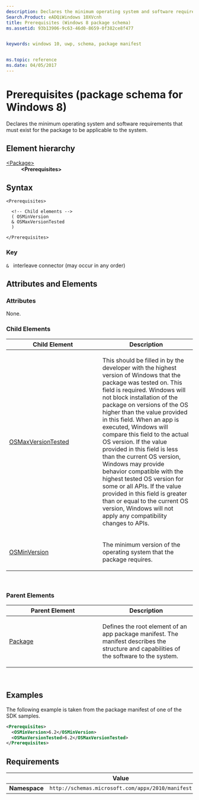 ```yaml
---
description: Declares the minimum operating system and software requirements that must exist for the package to be applicable to the system.
Search.Product: eADQiWindows 10XVcnh
title: Prerequisites (Windows 8 package schema)
ms.assetid: 93b13906-9c63-46d0-8659-0f382ce8f477


keywords: windows 10, uwp, schema, package manifest


ms.topic: reference
ms.date: 04/05/2017
---
```


# Prerequisites (package schema for Windows 8)


Declares the minimum operating system and software requirements that must exist for the package to be applicable to the system.

## Element hierarchy

<dl>
<dt><a href="element-package.md">&lt;Package&gt;</a></dt>
<dd><b>&lt;Prerequisites&gt;</b></dd>
</dl>

## Syntax

``` syntax
<Prerequisites>

  <!-- Child elements -->
  ( OSMinVersion
  & OSMaxVersionTested
  )

</Prerequisites>
```

### Key

`&`   interleave connector (may occur in any order)

## Attributes and Elements


### Attributes

None.

### Child Elements

<table>
<colgroup>
<col width="50%" />
<col width="50%" />
</colgroup>
<thead>
<tr class="header">
<th>Child Element</th>
<th>Description</th>
</tr>
</thead>
<tbody>
<tr class="odd">
<td><a href="element-osmaxversiontested.md">OSMaxVersionTested</a> </td>
<td><p>This should be filled in by the developer with the highest version of Windows that the package was tested on. This field is required. Windows will not block installation of the package on versions of the OS higher than the value provided in this field. When an app is executed, Windows will compare this field to the actual OS version. If the value provided in this field is less than the current OS version, Windows may provide behavior compatible with the highest tested OS version for some or all APIs. If the value provided in this field is greater than or equal to the current OS version, Windows will not apply any compatibility changes to APIs.</p></td>
</tr>
<tr class="even">
<td><a href="element-osminversion.md">OSMinVersion</a> </td>
<td><p>The minimum version of the operating system that the package requires.</p></td>
</tr>
</tbody>
</table>

 

### Parent Elements

<table>
<colgroup>
<col width="50%" />
<col width="50%" />
</colgroup>
<thead>
<tr class="header">
<th>Parent Element</th>
<th>Description</th>
</tr>
</thead>
<tbody>
<tr class="odd">
<td><a href="element-package.md">Package</a> </td>
<td><p>Defines the root element of an app package manifest. The manifest describes the structure and capabilities of the software to the system.</p></td>
</tr>
</tbody>
</table>

 

## Examples

The following example is taken from the package manifest of one of the SDK samples.

```XML
<Prerequisites>
  <OSMinVersion>6.2</OSMinVersion>
  <OSMaxVersionTested>6.2</OSMaxVersionTested>
</Prerequisites>
```

## Requirements

|               |    Value                                                         |
|---------------|-------------------------------------------------------------|
| **Namespace** | `http://schemas.microsoft.com/appx/2010/manifest` |

 

 



